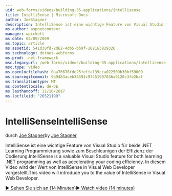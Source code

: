 ```yaml
---
uid: web-forms/videos/building-35-applications/intellisense
title: IntelliSense | Microsoft Docs
author: JoeStagner
description: IntelliSense ist eine wichtige Feature von Visual Studio für beide .NET Learning Programmierung sowie zum Beschleunigen der Effizienz der Codierung. In diesem Video lernen...
ms.author: aspnetcontent
manager: wpickett
ms.date: 04/09/2009
ms.topic: article
ms.assetid: 541d38fd-2d62-4db5-bb9f-182163829326
ms.technology: dotnet-webforms
ms.prod: .net-framework
msc.legacyurl: /web-forms/videos/building-35-applications/intellisense
msc.type: video
ms.openlocfilehash: 0aa76676fde25feffa139cca022509b30bf59009
ms.sourcegitcommit: 9a9483aceb34591c97451997036a9120c3fe2baf
ms.translationtype: MT
ms.contentlocale: de-DE
ms.lasthandoff: 11/10/2017
ms.locfileid: "26521199"
---
```

<a name="intellisense"></a><span data-ttu-id="76556-104">IntelliSense</span><span class="sxs-lookup"><span data-stu-id="76556-104">IntelliSense</span></span>
====================
<span data-ttu-id="76556-105">durch [Joe Stagner](https://github.com/JoeStagner)</span><span class="sxs-lookup"><span data-stu-id="76556-105">by [Joe Stagner](https://github.com/JoeStagner)</span></span>

<span data-ttu-id="76556-106">IntelliSense ist eine wichtige Feature von Visual Studio für beide .NET Learning Programmierung sowie zum Beschleunigen der Effizienz der Codierung.</span><span class="sxs-lookup"><span data-stu-id="76556-106">IntelliSense is a valuable Visual Studio feature for both learning .NET programming as well as accelerating your coding efficiency.</span></span> <span data-ttu-id="76556-107">In diesem Video wird der Wert von IntelliSense in Visual Web Developer vorgestellt.</span><span class="sxs-lookup"><span data-stu-id="76556-107">This video will introduce you to the value of IntelliSense in Visual Web Developer.</span></span>

[<span data-ttu-id="76556-108">&#9654; Sehen Sie sich an (14 Minuten)</span><span class="sxs-lookup"><span data-stu-id="76556-108">&#9654; Watch video (14 minutes)</span></span>](https://channel9.msdn.com/Blogs/ASP-NET-Site-Videos/intellisense)
